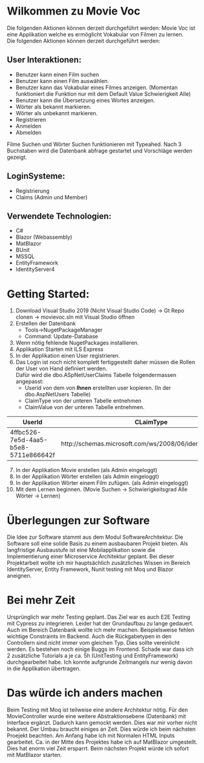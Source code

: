# Wilkommen zu Movie Voc

Die folgenden Aktionen können derzeit durchgeführt werden:
Movie Voc ist eine Applikation welche es ermöglicht  Vokabular von Filmen zu lernen. <br />
Die folgenden Aktionen können derzeit durchgeführt werden:<br />

## User Interaktionen:<br />
* Benutzer kann einen Film suchen
* Benutzer kann einen Film auswählen.
* Benutzer kann das Vokabular eines Filmes anzeigen. (Momentan funktioniert die Funktion nur mit dem Default Value Schwierigkeit Alle)
* Benutzer kann die Übersetzung eines Wortes anzeigen.
* Wörter als bekannt markieren.
* Wörter als unbekannt markieren.
* Registrieren
* Anmelden
* Abmelden

Filme Suchen und Wörter Suchen funktionieren mit Typeahed. Nach 3 Buchstaben wird die Datenbank abfrage gestartet und Vorschläge werden gezeigt.

## LoginSysteme:

* Registrierung
* Claims (Admin und Member)



## Verwendete Technologien:
* C#
* Blazor (Webassembly)
* MatBlazor
* BUnit
* MSSQL
* EntityFramework
* IdentityServer4


# Getting Started:

1. Download Visual Studio 2019 (Nicht Visual Studio Code) -> Gt Repo clonen -> movievoc.sln mit Visual Studio öffnen
2. Erstellen der Datenbank
   * Tools->NugetPackageManager
   * Command: Update-Database
3. Wenn nötig fehlende NugetPackages installieren.
4. Applikation Starten mit ILS Express
5. In der Applikation einen User registrieren.
6.  Das Login ist noch nicht komplett fertiggestellt daher müssen die Rollen der User von Hand definiert werden. </br>
    Dafür wird die dbo.ASpNetUserClaims Tabelle folgendermassen angepasst:
    * Userid von dem von **Ihnen** erstellten user kopieren. (In der dbo.AspNetUsers Tabelle)
    * ClaimType von der unteren Tabelle entnehmen
    * ClaimValue von der unteren Tabelle entnehmen.
<table>
  <thead>
    <tr>
      <th>UserId</th>
      <th>CLaimType</th>
      <th>ClaimValue</th>
    </tr>
  </thead>
  <tbody>
    <tr>
      <td>4ffbc526-7e5d-4aa5-b5e8-5711e866642f</td>
      <td>http://schemas.microsoft.com/ws/2008/06/identity/claims/role</td>
      <td>Admin</td>
    </tr>
  </tbody>
</table>

7. In der Applikation Movie erstellen (als Admin eingeloggt)
8. In der Applikation Wörter erstellen (als Admin eingeloggt)
9. In der Applikation Wörter einem Film zufügen. (als Admin eingeloggt)
10. Mit dem Lernen beginnen. (Movie Suchen -> Schwierigkeitsgrad Alle Wörter -> Lernen)


# Überlegungen zur Software

Die Idee zur Software stammt aus dem Modul SoftwareArchitektur. Die Software soll eine solide Basis zu einem ausbaubaren Projekt bieten. Als langfristige Ausbaustufe ist eine Mobilapplikation sowie die Implementierung einer Microservice Architektur geplant. Bei dieser Projektarbeit wollte ich mir hauptsächlich zusätzliches Wissen im Bereich IdentityServer, Entity Framework, Nunit testing mit Moq und Blazor aneignen.

# Bei mehr Zeit

Ursprünglich war mehr Testing geplant. Das Ziel war es auch E2E Testing mit Cypress zu integrieren. Leider hat der Grundaufbau zu lange gedauert. Auch im Bereich Datenbank wollte ich mehr machen. Beispielsweise fehlen wichtige Constraints im Backend. Auch die Rückgabetypen in den Controllern sind nicht immer vom gleichen Typ. Dies sollte vereinlicht werden. Es bestehen noch einige Buggs im Frontend. Schade war dass ich 2 zusätzliche Tutorials a je ca. 5h (UnitTesting und EntityFramework) durchgearbeitet habe. Ich konnte aufgrunde Zeitmangels nur wenig davon in die Applikation übertragen.

# Das würde ich anders machen

Beim Testing mit Moq ist teilweise eine andere Architektur nötig. Für den MovieController wurde eine weitere Abstraktionsebene (Datenbank) mit Interface ergänzt. Dadurch kann gemockt werden. Dies war mir vorher nicht bekannt. Der Umbau braucht einiges an Zeit. Dies würde ich beim nächsten Proejekt beachten. Am Anfang habe ich mit Normalen HTML Inputs gearbeitet. Ca. in der Mitte des Projektes habe ich auf MatBlazor umgestellt. Dies hat enorm viel Zeit ersparrt. Beim nächsten Projekt würde ich sofort mit MatBlazor starten.




